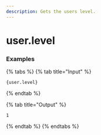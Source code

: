```yaml
---
description: Gets the users level.
---
```


# user.level <user>

### Examples

{% tabs %}
{% tab title="Input" %}
```text
{user.level}
```
{% endtab %}

{% tab title="Output" %}
```text
1
```
{% endtab %}
{% endtabs %}